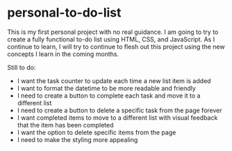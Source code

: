 # personal-to-do-list

This is my first personal project with no real guidance. I am going to try to create a fully functional to-do list using HTML, CSS, and JavaScript. 
As I continue to learn, I will try to continue to flesh out this project using the new concepts I learn in the coming months.

Still to do:
  - I want the task counter to update each time a new list item is added 
  - I want to format the datetime to be more readable and friendly
   - I need to create a button to complete each task and move it to a different list
   - I need to create a button to delete a specific task from the page forever
   - I want completed items to move to a different list with visual feedback that the item has been completed
   - I want the option to delete specific items from the page
   - I need to make the styling more appealing 
